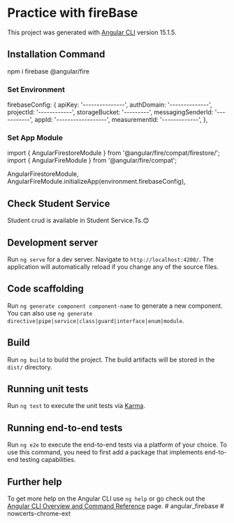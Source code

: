 # Practice with fireBase

This project was generated with [Angular CLI](https://github.com/angular/angular-cli) version 15.1.5.

## Installation Command

npm i firebase @angular/fire

### Set Environment

firebaseConfig: {
apiKey: '---------------',
authDomain: '--------------',
projectId: '------------',
storageBucket: '---------',
messagingSenderId: '-----------',
appId: '------------------',
measurementId: '-------------',
},

### Set App Module

import { AngularFirestoreModule } from '@angular/fire/compat/firestore/';
import { AngularFireModule } from '@angular/fire/compat';

AngularFirestoreModule,
AngularFireModule.initializeApp(environment.firebaseConfig),

## Check Student Service

Student crud is available in Student Service.Ts.😊

## Development server

Run `ng serve` for a dev server. Navigate to `http://localhost:4200/`. The application will automatically reload if you change any of the source files.

## Code scaffolding

Run `ng generate component component-name` to generate a new component. You can also use `ng generate directive|pipe|service|class|guard|interface|enum|module`.

## Build

Run `ng build` to build the project. The build artifacts will be stored in the `dist/` directory.

## Running unit tests

Run `ng test` to execute the unit tests via [Karma](https://karma-runner.github.io).

## Running end-to-end tests

Run `ng e2e` to execute the end-to-end tests via a platform of your choice. To use this command, you need to first add a package that implements end-to-end testing capabilities.

## Further help

To get more help on the Angular CLI use `ng help` or go check out the [Angular CLI Overview and Command Reference](https://angular.io/cli) page.
#   a n g u l a r _ f i r e b a s e  
 #   n o w c e r t s - c h r o m e - e x t  
 